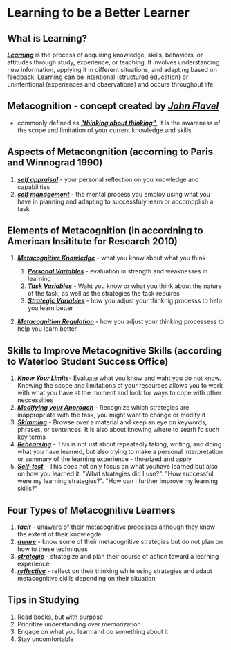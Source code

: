 # Learning to be a Better Learner

## What is Learning?

<ins>**_Learning_**</ins> is the process of acquiring knowledge, skills, behaviors, or attitudes through study, experience, or teaching. It involves understanding new information, applying it in different situations, and adapting based on feedback. Learning can be intentional (structured education) or unintentional (experiences and observations) and occurs throughout life.

## **Metacognition** - concept created by <ins>**_John Flavel_**</ins>

- commonly defined as <ins>**_"thinking about thinking"_**</ins>, it is the awareness of the scope and limitation of your current knowledge and skills

## Aspects of Metacongnition (accorning to Paris and Winnograd 1990)

1. <ins>**_self appraisal_**</ins> - your personal reflection on you knowledge and capabilities
2. <ins>**_self management_**</ins> - the mental process you employ using what you have in planning and adapting to successfuly learn or accompplish a task

## Elements of Metacognition (in accordning to American Insititute for Research 2010)

1. <ins>**_Metacognitive Knowledge_**</ins> - what you know about what you think

    1. <ins>**_Personal Variables_**</ins> - evaluation in strength and weaknesses in learning
    2. <ins>**_Task Variables_**</ins> - Waht you know or what you think about the nature of the task, as well as the strategies the task requires
    3. <ins>**_Strategic Variables_**</ins> - how you adjust your thinknig processs to help you learn better

2. <ins>**_Metacognition Regulation_**</ins> - how you adjust your thinking processess to help you learn better

## Skills to Improve Metacognitive Skills (according to Waterloo Student Success Office)

1. <ins>**_Know Your Limits_**</ins>- Evaluate what you know and waht you do not know. Knowing the scope and limitations of your resources allows you to work with what you have at the moment and look for ways to cope with other neccessities
2. <ins>**_Modifying your Approach_**</ins>  - Recognize which strategies are inappropriate with the task, you might want to change or modify it
3. <ins>**_Skimming_**</ins>  - Browse over a material and keep an eye on keywords, phrases, or sentences. It is also about knowing where to searh fo such key terms
4. <ins>**_Rehearsing_**</ins>  - This is not ust about repeatedly taking, writing, and doing what you have learned, but also trying to make a personal interpretation or summary of the learning experience - thoerized and apply
5. <ins>**_Self-test_**</ins>  - This does not only focus on what youhave learned but also on how you learned it. "What strategies did I use?". "How successful were my learning strategies?". "How can i further improve my learning skills?"

## Four Types of Metacognitive Learners
  
1. <ins>**_tacit_**</ins>   - unaware of their metacognitive processes although they know the extent of their knowlegde
2. <ins>**_aware_**</ins>  - know some of their metacognitive strategies but do not plan on how to these techniques
3. <ins>**_strategic_**</ins>  - strategize and plan their course of action toward a learning experience
4. <ins>**_reflective_**</ins>  - reflect on their thinking while using strategies and adapt metacognitive skills depending on their situation

## Tips in Studying

1. Read books, but with purpose
2. Prioritize understanding over memorization
3. Engage on what you learn and do something about it
4. Stay uncomfortable

